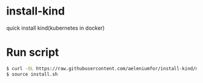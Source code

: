 # install-kind
quick install kind(kubernetes in docker)

# Run script
```bash
$ curl -OL https://raw.githubusercontent.com/aeleniumfor/install-kind/master/install.sh
$ source install.sh
```